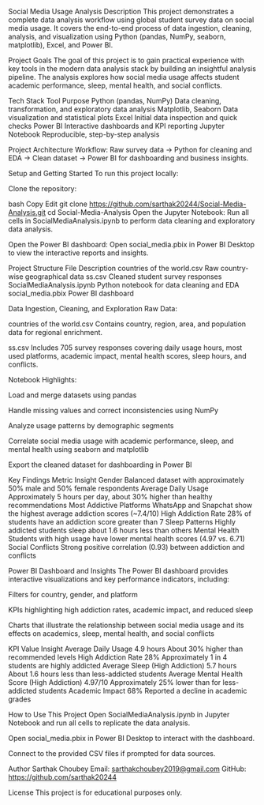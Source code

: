 Social Media Usage Analysis
Description
This project demonstrates a complete data analysis workflow using global student survey data on social media usage. It covers the end-to-end process of data ingestion, cleaning, analysis, and visualization using Python (pandas, NumPy, seaborn, matplotlib), Excel, and Power BI.

Project Goals
The goal of this project is to gain practical experience with key tools in the modern data analysis stack by building an insightful analysis pipeline. The analysis explores how social media usage affects student academic performance, sleep, mental health, and social conflicts.

Tech Stack
Tool	Purpose
Python (pandas, NumPy)	Data cleaning, transformation, and exploratory data analysis
Matplotlib, Seaborn	Data visualization and statistical plots
Excel	Initial data inspection and quick checks
Power BI	Interactive dashboards and KPI reporting
Jupyter Notebook	Reproducible, step-by-step analysis

Project Architecture
Workflow:
Raw survey data → Python for cleaning and EDA → Clean dataset → Power BI for dashboarding and business insights.

Setup and Getting Started
To run this project locally:

Clone the repository:

bash
Copy
Edit
git clone https://github.com/sarthak20244/Social-Media-Analysis.git
cd Social-Media-Analysis
Open the Jupyter Notebook:
Run all cells in SocialMediaAnalysis.ipynb to perform data cleaning and exploratory data analysis.

Open the Power BI dashboard:
Open social_media.pbix in Power BI Desktop to view the interactive reports and insights.

Project Structure
File	Description
countries of the world.csv	Raw country-wise geographical data
ss.csv	Cleaned student survey responses
SocialMediaAnalysis.ipynb	Python notebook for data cleaning and EDA
social_media.pbix	Power BI dashboard

Data Ingestion, Cleaning, and Exploration
Raw Data:

countries of the world.csv
Contains country, region, area, and population data for regional enrichment.

ss.csv
Includes 705 survey responses covering daily usage hours, most used platforms, academic impact, mental health scores, sleep hours, and conflicts.

Notebook Highlights:

Load and merge datasets using pandas

Handle missing values and correct inconsistencies using NumPy

Analyze usage patterns by demographic segments

Correlate social media usage with academic performance, sleep, and mental health using seaborn and matplotlib

Export the cleaned dataset for dashboarding in Power BI

Key Findings
Metric	Insight
Gender	Balanced dataset with approximately 50% male and 50% female respondents
Average Daily Usage	Approximately 5 hours per day, about 30% higher than healthy recommendations
Most Addictive Platforms	WhatsApp and Snapchat show the highest average addiction scores (~7.4/10)
High Addiction Rate	28% of students have an addiction score greater than 7
Sleep Patterns	Highly addicted students sleep about 1.6 hours less than others
Mental Health	Students with high usage have lower mental health scores (4.97 vs. 6.71)
Social Conflicts	Strong positive correlation (0.93) between addiction and conflicts

Power BI Dashboard and Insights
The Power BI dashboard provides interactive visualizations and key performance indicators, including:

Filters for country, gender, and platform

KPIs highlighting high addiction rates, academic impact, and reduced sleep

Charts that illustrate the relationship between social media usage and its effects on academics, sleep, mental health, and social conflicts

KPI	Value	Insight
Average Daily Usage	4.9 hours	About 30% higher than recommended levels
High Addiction Rate	28%	Approximately 1 in 4 students are highly addicted
Average Sleep (High Addiction)	5.7 hours	About 1.6 hours less than less-addicted students
Average Mental Health Score (High Addiction)	4.97/10	Approximately 25% lower than for less-addicted students
Academic Impact	68%	Reported a decline in academic grades

How to Use This Project
Open SocialMediaAnalysis.ipynb in Jupyter Notebook and run all cells to replicate the data analysis.

Open social_media.pbix in Power BI Desktop to interact with the dashboard.

Connect to the provided CSV files if prompted for data sources.

Author
Sarthak Choubey
Email: sarthakchoubey2019@gmail.com
GitHub: https://github.com/sarthak20244

License
This project is for educational purposes only.
